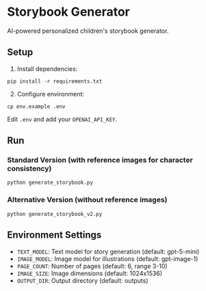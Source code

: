 # Storybook Generator

AI-powered personalized children's storybook generator.

## Setup

1. Install dependencies:
```
pip install -r requirements.txt
```

2. Configure environment:
```
cp env.example .env
```
Edit `.env` and add your `OPENAI_API_KEY`.

## Run

### Standard Version (with reference images for character consistency)
```
python generate_storybook.py
```

### Alternative Version (without reference images)
```
python generate_storybook_v2.py
```

## Environment Settings

- `TEXT_MODEL`: Text model for story generation (default: gpt-5-mini)
- `IMAGE_MODEL`: Image model for illustrations (default: gpt-image-1)
- `PAGE_COUNT`: Number of pages (default: 6, range 3-10)
- `IMAGE_SIZE`: Image dimensions (default: 1024x1536)
- `OUTPUT_DIR`: Output directory (default: outputs) 